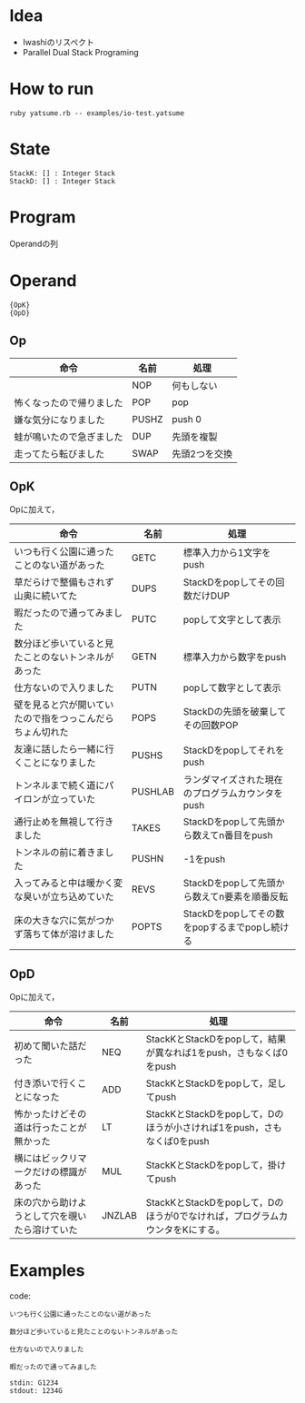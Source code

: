 # Idea

- Iwashiのリスペクト
- Parallel Dual Stack Programing

# How to run
```
ruby yatsume.rb -- examples/io-test.yatsume
```

# State
```
StackK: [] : Integer Stack
StackD: [] : Integer Stack
```

# Program
Operandの列

# Operand
```
{OpK}
{OpD}
```

## Op
|命令|名前|処理|
|-----|-----|----|
||NOP|何もしない|
|怖くなったので帰りました|POP|pop|
|嫌な気分になりました|PUSHZ|push 0|
|蛙が鳴いたので急ぎました|DUP|先頭を複製|
|走ってたら転びました|SWAP|先頭2つを交換|

## OpK
Opに加えて，

|命令|名前|処理|
|-----|-----|----|
|いつも行く公園に通ったことのない道があった|GETC|標準入力から1文字をpush|
|草だらけで整備もされず山奥に続いてた|DUPS|StackDをpopしてその回数だけDUP|
|暇だったので通ってみました|PUTC|popして文字として表示|
|数分ほど歩いていると見たことのないトンネルがあった|GETN|標準入力から数字をpush|
|仕方ないので入りました|PUTN|popして数字として表示|
|壁を見ると穴が開いていたので指をつっこんだらちょん切れた|POPS|StackDの先頭を破棄してその回数POP|
|友達に話したら一緒に行くことになりました|PUSHS|StackDをpopしてそれをpush|
|トンネルまで続く道にパイロンが立っていた|PUSHLAB|ランダマイズされた現在のプログラムカウンタをpush|
|通行止めを無視して行きました|TAKES|StackDをpopして先頭から数えてn番目をpush|
|トンネルの前に着きました|PUSHN|-1をpush|
|入ってみると中は暖かく変な臭いが立ち込めていた|REVS|StackDをpopして先頭から数えてn要素を順番反転|
|床の大きな穴に気がつかず落ちて体が溶けました|POPTS|StackDをpopしてその数をpopするまでpopし続ける|

## OpD
Opに加えて，

|命令|名前|処理|
|-----|-----|----|
|初めて聞いた話だった|NEQ|StackKとStackDをpopして，結果が異なれば1をpush，さもなくば0をpush|
|付き添いで行くことになった|ADD|StackKとStackDをpopして，足してpush|
怖かったけどその道は行ったことが無かった|LT|StackKとStackDをpopして，Dのほうが小さければ1をpush，さもなくば0をpush|
|横にはビックリマークだけの標識があった|MUL|StackKとStackDをpopして，掛けてpush|
|床の穴から助けようとして穴を覗いたら溶けていた|JNZLAB|StackKとStackDをpopして，Dのほうが0でなければ，プログラムカウンタをKにする。|

# Examples

code:
```
いつも行く公園に通ったことのない道があった

数分ほど歩いていると見たことのないトンネルがあった

仕方ないので入りました

暇だったので通ってみました

```

```
stdin: G1234
stdout: 1234G
```

